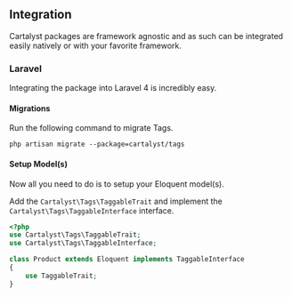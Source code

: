 ## Integration

Cartalyst packages are framework agnostic and as such can be integrated easily natively or with your favorite framework.

### Laravel

Integrating the package into Laravel 4 is incredibly easy.

#### Migrations

Run the following command to migrate Tags.

`php artisan migrate --package=cartalyst/tags`

#### Setup Model(s)

Now all you need to do is to setup your Eloquent model(s).

Add the `Cartalyst\Tags\TaggableTrait` and implement the `Cartalyst\Tags\TaggableInterface` interface.

```php
<?php
use Cartalyst\Tags\TaggableTrait;
use Cartalyst\Tags\TaggableInterface;

class Product extends Eloquent implements TaggableInterface
{
    use TaggableTrait;
}
```
